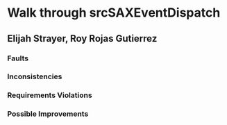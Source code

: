 # Walk through srcSAXEventDispatch
## Elijah Strayer, Roy Rojas Gutierrez

### Faults

### Inconsistencies

### Requirements Violations

### Possible Improvements


